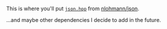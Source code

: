 This is where you'll put [`json.hpp`](https://raw.githubusercontent.com/nlohmann/json/develop/single_include/nlohmann/json.hpp) from [nlohmann/json](https://github.com/nlohmann/json).

...and maybe other dependencies I decide to add in the future.